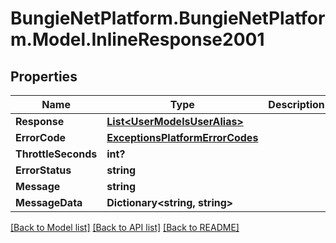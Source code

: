 # BungieNetPlatform.BungieNetPlatform.Model.InlineResponse2001
## Properties

Name | Type | Description | Notes
------------ | ------------- | ------------- | -------------
**Response** | [**List&lt;UserModelsUserAlias&gt;**](UserModelsUserAlias.md) |  | [optional] 
**ErrorCode** | [**ExceptionsPlatformErrorCodes**](ExceptionsPlatformErrorCodes.md) |  | [optional] 
**ThrottleSeconds** | **int?** |  | [optional] 
**ErrorStatus** | **string** |  | [optional] 
**Message** | **string** |  | [optional] 
**MessageData** | **Dictionary&lt;string, string&gt;** |  | [optional] 

[[Back to Model list]](../README.md#documentation-for-models) [[Back to API list]](../README.md#documentation-for-api-endpoints) [[Back to README]](../README.md)

